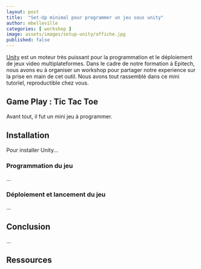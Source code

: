 ```yaml
---
layout: post
title:  "Set-Up minimal pour programmer un jeu sous unity"
author: mbelleville
categories: [ workshop ]
image: assets/images/setup-unity/affiche.jpg
published: false
---
```


[Unity][1] est un moteur très puissant pour la programmation et le déploiement de jeux video multiplateformes. Dans le cadre de notre formation à Epitech, nous avons eu à organiser un workshop pour partager notre experience sur la prise en main de cet outil. Nous avons tout rassemblé dans ce mini tutoriel, reproductible chez vous.

## Game Play : Tic Tac Toe

Avant tout, il fut un mini jeu à programmer. 

## Installation

Pour installer Unity...

### Programmation du jeu

...

### Déploiement et lancement du jeu

...

## Conclusion

...

## Ressources

[1]: https://unity.com


